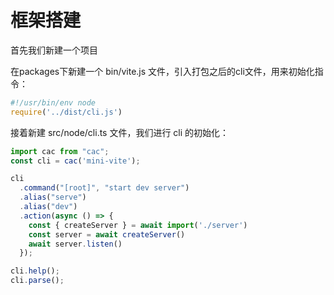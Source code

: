 # 框架搭建

首先我们新建一个项目

在packages下新建一个 bin/vite.js 文件，引入打包之后的cli文件，用来初始化指令：
```js
#!/usr/bin/env node
require('../dist/cli.js')
```

接着新建 src/node/cli.ts 文件，我们进行 cli 的初始化：
```js
import cac from "cac";
const cli = cac('mini-vite');

cli
  .command("[root]", "start dev server")
  .alias("serve")
  .alias("dev")
  .action(async () => {
    const { createServer } = await import('./server')
    const server = await createServer()
    await server.listen()
  });

cli.help();
cli.parse();
```

